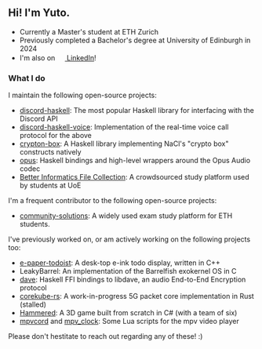 ## Hi! I'm Yuto.

- Currently a Master's student at ETH Zurich
- Previously completed a Bachelor's degree at University of Edinburgh in 2024
- I'm also on <a href="https://www.linkedin.com/in/yuto-takano/"><img src="https://www.linkedin.com/favicon.ico" style="width:1rem" /> LinkedIn</a>!

### What I do

I maintain the following open-source projects:
- [discord-haskell](https://github.com/discord-haskell/discord-haskell): The most popular Haskell library for interfacing with the Discord API
- [discord-haskell-voice](https://github.com/yutotakano/discord-haskell-voice): Implementation of the real-time voice call protocol for the above
- [crypton-box](https://hackage.haskell.org/package/crypton-box): A Haskell library implementing NaCl's "crypto box" constructs natively
- [opus](https://hackage.haskell.org/package/opus): Haskell bindings and high-level wrappers around the Opus Audio codec
- [Better Informatics File Collection](https://github.com/compsoc-edinburgh/betterinformatics-files): A crowdsourced study platform used by students at UoE

I'm a frequent contributor to the following open-source projects:
- [community-solutions](https://gitlab.ethz.ch/vseth/sip-com-apps/community-solutions): A widely used exam study platform for ETH students.

I've previously worked on, or am actively working on the following projects too:
- [e-paper-todoist](https://github.com/yutotakano/e-paper-todoist): A desk-top e-ink todo display, written in C++
- LeakyBarrel: An implementation of the Barrelfish exokernel OS in C
- [dave](https://github.com/yutotakano/dave): Haskell FFI bindings to libdave, an audio End-to-End Encryption protocol 
- [corekube-rs](https://github.com/yutotakano/corekube-rs): A work-in-progress 5G packet core implementation in Rust (stalled)
- [Hammered](https://github.com/HammeredGame/Hammered): A 3D game built from scratch in C# (with a team of six)
- [mpvcord](https://github.com/yutotakano/mpvcord) and [mpv_clock](https://github.com/yutotakano/mpv_clock): Some Lua scripts for the mpv video player

Please don't hestitate to reach out regarding any of these! :)
